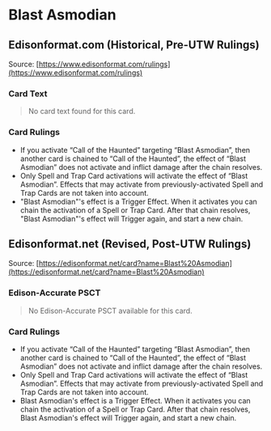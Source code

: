 # Blast Asmodian

## Edisonformat.com (Historical, Pre-UTW Rulings)

Source: [https://www.edisonformat.com/rulings](https://www.edisonformat.com/rulings)

### Card Text

> No card text found for this card.

### Card Rulings

*   If you activate “Call of the Haunted” targeting “Blast Asmodian”, then another card is chained to “Call of the Haunted”, the effect of “Blast Asmodian” does not activate and inflict damage after the chain resolves.
*   Only Spell and Trap Card activations will activate the effect of “Blast Asmodian”. Effects that may activate from previously-activated Spell and Trap Cards are not taken into account.
*   "Blast Asmodian"'s effect is a Trigger Effect. When it activates you can chain the activation of a Spell or Trap Card. After that chain resolves, "Blast Asmodian"'s effect will Trigger again, and start a new chain.

## Edisonformat.net (Revised, Post-UTW Rulings)

Source: [https://edisonformat.net/card?name=Blast%20Asmodian](https://edisonformat.net/card?name=Blast%20Asmodian)

### Edison-Accurate PSCT

> No Edison-Accurate PSCT available for this card.

### Card Rulings

*   If you activate “Call of the Haunted” targeting “Blast Asmodian”, then another card is chained to “Call of the Haunted”, the effect of “Blast Asmodian” does not activate and inflict damage after the chain resolves.
*   Only Spell and Trap Card activations will activate the effect of “Blast Asmodian”. Effects that may activate from previously-activated Spell and Trap Cards are not taken into account.
*   Blast Asmodian's effect is a Trigger Effect. When it activates you can chain the activation of a Spell or Trap Card. After that chain resolves, Blast Asmodian's effect will Trigger again, and start a new chain.
            